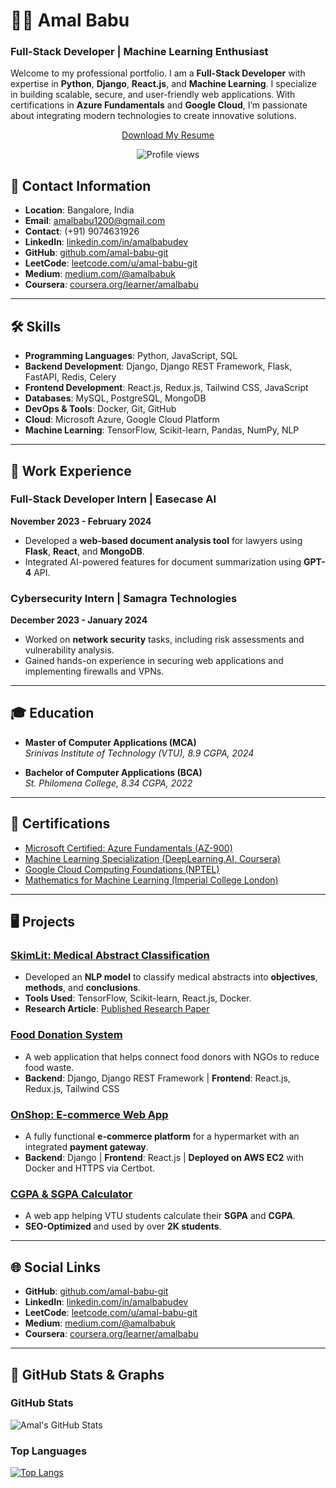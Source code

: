 # 👨‍💻 Amal Babu  
### Full-Stack Developer | Machine Learning Enthusiast 


Welcome to my professional portfolio. I am a **Full-Stack Developer** with expertise in **Python**, **Django**, **React.js**, and **Machine Learning**. I specialize in building scalable, secure, and user-friendly web applications. With certifications in **Azure Fundamentals** and **Google Cloud**, I’m passionate about integrating modern technologies to create innovative solutions.

<div align="center">

[Download My Resume](https://drive.google.com/file/d/1KTYiS7ezcqsg1Y6eNOUKm4QPa_3tZWze/view?usp=sharing) 

![Profile views](https://komarev.com/ghpvc/?username=amal-babu-git&color=blue)

</div>


## 📍 Contact Information

- **Location**: Bangalore, India
- **Email**: [amalbabu1200@gmail.com](mailto:amalbabu1200@gmail.com)
- **Contact**: (+91) 9074631926
- **LinkedIn**: <a href="https://www.linkedin.com/in/amalbabudev" target="_blank">linkedin.com/in/amalbabudev</a>
- **GitHub**: <a href="https://github.com/amal-babu-git" target="_blank">github.com/amal-babu-git</a>
- **LeetCode**: <a href="https://leetcode.com/u/amal-babu-git" target="_blank">leetcode.com/u/amal-babu-git</a>
- **Medium**: <a href="https://medium.com/@amalbabuk" target="_blank">medium.com/@amalbabuk</a>
- **Coursera**: <a href="https://www.coursera.org/learner/amalbabu" target="_blank">coursera.org/learner/amalbabu</a>

---

## 🛠️ Skills

- **Programming Languages**: Python, JavaScript, SQL
- **Backend Development**: Django, Django REST Framework, Flask, FastAPI, Redis, Celery
- **Frontend Development**: React.js, Redux.js, Tailwind CSS, JavaScript
- **Databases**: MySQL, PostgreSQL, MongoDB
- **DevOps & Tools**: Docker, Git, GitHub
- **Cloud**: Microsoft Azure, Google Cloud Platform
- **Machine Learning**: TensorFlow, Scikit-learn, Pandas, NumPy, NLP


---

## 💼 Work Experience

### Full-Stack Developer Intern | Easecase AI  
**November 2023 - February 2024**  
- Developed a **web-based document analysis tool** for lawyers using **Flask**, **React**, and **MongoDB**.  
- Integrated AI-powered features for document summarization using **GPT-4** API.

### Cybersecurity Intern | Samagra Technologies  
**December 2023 - January 2024**  
- Worked on **network security** tasks, including risk assessments and vulnerability analysis.  
- Gained hands-on experience in securing web applications and implementing firewalls and VPNs.

---

## 🎓 Education

- **Master of Computer Applications (MCA)**  
  *Srinivas Institute of Technology (VTU), 8.9 CGPA, 2024*

- **Bachelor of Computer Applications (BCA)**  
  *St. Philomena College, 8.34 CGPA, 2022*

---

## 🌟 Certifications

- [Microsoft Certified: Azure Fundamentals (AZ-900)](https://www.credly.com/badges/e6115f54-1354-4f71-a0a7-07615762b6fd/linked_in_profile)
- [Machine Learning Specialization (DeepLearning.AI, Coursera)](https://www.coursera.org/account/accomplishments/specialization/HYGYCXYPBVND?utm_source=link&utm_medium=certificate&utm_content=cert_image&utm_campaign=sharing_cta&utm_product=s12n)
- [Google Cloud Computing Foundations (NPTEL)](https://archive.nptel.ac.in/content/noc/NOC23/SEM2/Ecertificates/106/noc23-cs90/Course/NPTEL23CS90S84140058020285070.pdf)
- [Mathematics for Machine Learning (Imperial College London)](https://www.coursera.org/account/accomplishments/specialization/23Q6S6A6VZRL)

---

## 🖥️ Projects

### [SkimLit: Medical Abstract Classification](https://github.com/amal-babu-git)  
- Developed an **NLP model** to classify medical abstracts into **objectives**, **methods**, and **conclusions**.  
- **Tools Used**: TensorFlow, Scikit-learn, React.js, Docker.  
- **Research Article**: [Published Research Paper](https://www.ijrar.org/papers/IJRAR1DUP049.pdf)

### [Food Donation System](https://github.com/amal-babu-git/food-donation-system)  
- A web application that helps connect food donors with NGOs to reduce food waste.  
- **Backend**: Django, Django REST Framework | **Frontend**: React.js, Redux.js, Tailwind CSS

### [OnShop: E-commerce Web App](https://onshopweb.web.app/)  
- A fully functional **e-commerce platform** for a hypermarket with an integrated **payment gateway**.  
- **Backend**: Django | **Frontend**: React.js | **Deployed on AWS EC2** with Docker and HTTPS via Certbot.

### [CGPA & SGPA Calculator](https://cgpa-sgpa.web.app/)  
- A web app helping VTU students calculate their **SGPA** and **CGPA**.  
- **SEO-Optimized** and used by over **2K students**.

---

## 🌐 Social Links

- **GitHub**: <a href="https://github.com/amal-babu-git" target="_blank">github.com/amal-babu-git</a>  
- **LinkedIn**: <a href="https://www.linkedin.com/in/amalbabudev" target="_blank">linkedin.com/in/amalbabudev</a>  
- **LeetCode**: <a href="https://leetcode.com/u/amal-babu-git" target="_blank">leetcode.com/u/amal-babu-git</a>  
- **Medium**: <a href="https://medium.com/@amalbabuk" target="_blank">medium.com/@amalbabuk</a>  
- **Coursera**: <a href="https://www.coursera.org/learner/amalbabu" target="_blank">coursera.org/learner/amalbabu</a>

---
## 🚀 GitHub Stats & Graphs

### GitHub Stats

![Amal's GitHub Stats](https://github-readme-stats.vercel.app/api?username=amal-babu-git&show_icons=true&count_private=true&hide=prs)

### Top Languages

[![Top Langs](https://github-readme-stats.vercel.app/api/top-langs/?username=amal-babu-git&langs_count=8&layout=compact)](https://github.com/amal-babu-git)

<!-- ### Streak Stats

![GitHub Streak](https://github-readme-streak-stats.herokuapp.com/?user=amal-babu-git) -->
